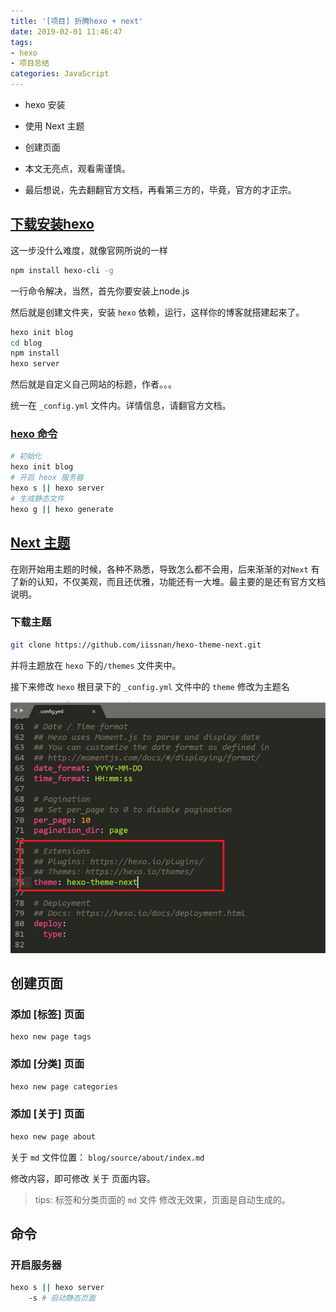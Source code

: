 ```yaml
---
title: '[项目] 折腾hexo + next'
date: 2019-02-01 11:46:47
tags: 
- hexo
- 项目总结
categories: JavaScript
---
```


- hexo 安装

- 使用 Next 主题
- 创建页面
- 本文无亮点，观看需谨慎。
- 最后想说，先去翻翻官方文档，再看第三方的，毕竟，官方的才正宗。

<!--more-->

## [下载安装hexo](https://hexo.io/zh-cn/)

这一步没什么难度，就像官网所说的一样

```bash
npm install hexo-cli -g
```

一行命令解决，当然，首先你要安装上node.js

然后就是创建文件夹，安装 `hexo` 依赖，运行，这样你的博客就搭建起来了。

```bash
hexo init blog
cd blog
npm install
hexo server
```

然后就是自定义自己网站的标题，作者。。。

统一在 `_config.yml` 文件内。详情信息，请翻官方文档。

### [hexo 命令](https://hexo.io/zh-cn/docs/commands)

```bash
# 初始化
hexo init blog 
# 开启 heox 服务器
hexo s || hexo server
# 生成静态文件
hexo g || hexo generate
```



## [Next 主题](http://theme-next.iissnan.com/)

在刚开始用主题的时候，各种不熟悉，导致怎么都不会用，后来渐渐的对`Next` 有了新的认知，不仅美观，而且还优雅，功能还有一大堆。最主要的是还有官方文档说明。



### 下载主题

```bash
git clone https://github.com/iissnan/hexo-theme-next.git
```

并将主题放在 `hexo` 下的`/themes` 文件夹中。

接下来修改 `hexo` 根目录下的 `_config.yml` 文件中的 `theme` 修改为主题名 

![](https://raw.githubusercontent.com/popring/assets-repo/master/img/20191221115435.jpg)



## 创建页面

### 添加 [标签] 页面

```
hexo new page tags
```

### 添加 [分类] 页面

```bash
hexo new page categories
```

### 添加 [关于] 页面

```bash
hexo new page about
```

关于 `md` 文件位置： `blog/source/about/index.md`

修改内容，即可修改 关于 页面内容。

> tips: 标签和分类页面的 `md` 文件 修改无效果，页面是自动生成的。

## 命令

### 开启服务器

```bash
hexo s || hexo server
	-s # 启动静态页面
```

